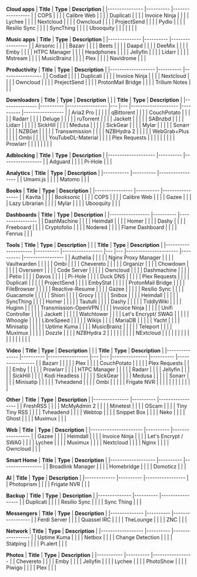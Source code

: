 **Cloud apps**
| **Title**     	| **Type** 	| **Description** 	|
|---------------	|----------	|-----------------	|
| COPS          	|          	|                 	|
| Calibre Web   	|          	|                 	|
| Duplicati     	|          	|                 	|
| Invoice Ninja 	|          	|                 	|
| Lychee        	|          	|                 	|
| Nextcloud     	|          	|                 	|
| Owncloud      	|          	|                 	|
| ProjectSend   	|          	|                 	|
| Pydio         	|          	|                 	|
| Resilio Sync  	|          	|                 	|
| SyncThing     	|          	|                 	|
| Ubooquity     	|          	|                 	|
|               	|          	|                 	|

**Music apps**
| **Title**    	| **Type** 	| **Description** 	|
|--------------	|----------	|-----------------	|
| Airsonic     	|          	|                 	|
| Bazarr       	|          	|                 	|
| Beets        	|          	|                 	|
| Daapd        	|          	|                 	|
| DeeMix       	|          	|                 	|
| Emby         	|          	|                 	|
| HTPC Manager 	|          	|                 	|
| Headphones   	|          	|                 	|
| Jellyfin     	|          	|                 	|
| Lidarr       	|          	|                 	|
| Mstream      	|          	|                 	|
| MusicBrainz  	|          	|                 	|
| Plex         	|          	|                 	|
| Navidrome    	|          	|                 	|

**Productivity**
| **Title**         	| **Type** 	| **Description** 	|
|-------------------	|----------	|-----------------	|
| Codiad            	|          	|                 	|
| Duplicati         	|          	|                 	|
| Invoice Ninja     	|          	|                 	|
| Nextcloud         	|          	|                 	|
| Owncloud          	|          	|                 	|
| PrejectSend       	|          	|                 	|
| ProtonMail Bridge 	|          	|                 	|
| Trilium Notes     	|          	|                 	|

**Downloaders**
| **Title**     	| **Type** 	| **Description** 	|   	|   	| **Title**          	| **Type** 	| **Description** 	|
|---------------	|----------	|-----------------	|---	|---	|--------------------	|----------	|-----------------	|
| Aria2 Pro     	|          	|                 	|   	|   	| qBittorent         	|          	|                 	|
| CouchPotato   	|          	|                 	|   	|   	| Radarr             	|          	|                 	|
| Deluge        	|          	|                 	|   	|   	| ruTorrent          	|          	|                 	|
| Jackett       	|          	|                 	|   	|   	| SABnzbd            	|          	|                 	|
| Lidarr        	|          	|                 	|   	|   	| SickHill           	|          	|                 	|
| Medusa        	|          	|                 	|   	|   	| SickGear           	|          	|                 	|
| Mylar         	|          	|                 	|   	|   	| Sonarr             	|          	|                 	|
| NZBGet        	|          	|                 	|   	|   	| Transwmission      	|          	|                 	|
| NZBHydra 2    	|          	|                 	|   	|   	| WebGrab+Plus       	|          	|                 	|
| Ombi          	|          	|                 	|   	|   	| YouTubeDL-Material 	|          	|                 	|
| Plex Requests 	|          	|                 	|   	|   	|                    	|          	|                 	|
| Prowlarr      	|          	|                 	|   	|   	|                    	|          	|                 	|

**Adblocking**
| **Title**          	| **Type** 	| **Description** 	|
|--------------------	|----------	|-----------------	|
| Adguard            	|          	|                 	|
| Pi-Hole           	|          	|                 	|

**Analytics**
| **Title** 	| **Type** 	| **Description** 	|
|-----------	|----------	|-----------------	|
| Umami.js  	|          	|                 	|
| Matomo    	|          	|                 	|

**Books**
| **Title**      	| **Type** 	| **Description** 	|
|----------------	|----------	|-----------------	|
| Kavita         	|          	|                 	|
| Booksonic      	|          	|                 	|
| COPS           	|          	|                 	|
| Calibre Web    	|          	|                 	|
| Gazee          	|          	|                 	|
| Lazy Librarian 	|          	|                 	|
| Mylar          	|          	|                 	|
| Ubooquity      	|          	|                 	|

**Dashboards**
| **Title**       	| **Type** 	| **Description** 	|
|-----------------	|----------	|-----------------	|
| DashMachine     	|          	|                 	|
| Heimdall        	|          	|                 	|
| Homer           	|          	|                 	|
| Dashy           	|          	|                 	|
| Freeboard       	|          	|                 	|
| Cryptofolio     	|          	|                 	|
| Nodered         	|          	|                 	|
| Flame Dashboard 	|          	|                 	|
| Fenrus          	|          	|                 	|

**Tools**
| **Title**           	| **Type** 	| **Description** 	|   	|   	| **Title**            	| **Type** 	| **Description** 	|
|---------------------	|----------	|-----------------	|---	|---	|----------------------	|----------	|-----------------	|
| Authelia            	|          	|                 	|   	|   	| Nginx Proxy Manager  	|          	|                 	|
| Vaultwarden         	|          	|                 	|   	|   	| Ombi                 	|          	|                 	|
| Chevereto           	|          	|                 	|   	|   	| Organizr             	|          	|                 	|
| Chowdown            	|          	|                 	|   	|   	| Overseerr            	|          	|                 	|
| Code Server         	|          	|                 	|   	|   	| Owncloud             	|          	|                 	|
| Dashmachine         	|          	|                 	|   	|   	| Petio                	|          	|                 	|
| Davos               	|          	|                 	|   	|   	| Pi-Hole              	|          	|                 	|
| Duck DNS            	|          	|                 	|   	|   	| Plex Requests        	|          	|                 	|
| Duplicati           	|          	|                 	|   	|   	| ProjectSend          	|          	|                 	|
| EmbyStat            	|          	|                 	|   	|   	| ProtonMail Bridge    	|          	|                 	|
| FileBrowser         	|          	|                 	|   	|   	| Reactive-Resume      	|          	|                 	|
| Gazee               	|          	|                 	|   	|   	| Resilio Sync         	|          	|                 	|
| Guacamole           	|          	|                 	|   	|   	| Shiori               	|          	|                 	|
| Grocy               	|          	|                 	|   	|   	| Snibox               	|          	|                 	|
| Heimdall            	|          	|                 	|   	|   	| SyncThing            	|          	|                 	|
| Homer               	|          	|                 	|   	|   	| Tautulli             	|          	|                 	|
| Dashy               	|          	|                 	|   	|   	| TiddlyWiki           	|          	|                 	|
| Huginn              	|          	|                 	|   	|   	| Transmission-OpenVPN 	|          	|                 	|
| Invoice Ninja       	|          	|                 	|   	|   	| Unifi Controller     	|          	|                 	|
| Jackett             	|          	|                 	|   	|   	| Watchtower           	|          	|                 	|
| Let's Encrypt/ SWAG 	|          	|                 	|   	|   	| Whoogle              	|          	|                 	|
| LibreSpeed          	|          	|                 	|   	|   	| Wikijs               	|          	|                 	|
| MariaDB             	|          	|                 	|   	|   	| Yacht                	|          	|                 	|
| Minisatip           	|          	|                 	|   	|   	| Uptime Kuma          	|          	|                 	|
| MusicBrainz         	|          	|                 	|   	|   	| Teleport             	|          	|                 	|
| Muximux             	|          	|                 	|   	|   	| Dozzle               	|          	|                 	|
| NZBHydra 2          	|          	|                 	|   	|   	|                      	|          	|                 	|
| NExtcloud           	|          	|                 	|   	|   	|                      	|          	|                 	|
|                     	|          	|                 	|   	|   	|                      	|          	|                 	|

**Video**
| **Title**     	| **Type** 	| **Description** 	|   	|   	| **Title**     	| **Type** 	| **Description** 	|
|---------------	|----------	|-----------------	|---	|---	|---------------	|----------	|-----------------	|
| Bazarr        	|          	|                 	|   	|   	| Plex          	|          	|                 	|
| CouchPotato   	|          	|                 	|   	|   	| Plex Requests 	|          	|                 	|
| Emby          	|          	|                 	|   	|   	| Prowlarr      	|          	|                 	|
| HTPC Manager  	|          	|                 	|   	|   	| Radarr        	|          	|                 	|
| Jellyfin      	|          	|                 	|   	|   	| SickHill      	|          	|                 	|
| Kodi Headless 	|          	|                 	|   	|   	| SickGear      	|          	|                 	|
| Medusa        	|          	|                 	|   	|   	| Sonarr        	|          	|                 	|
| Minisatip     	|          	|                 	|   	|   	| Tvheadend     	|          	|                 	|
| Ombi          	|          	|                 	|   	|   	| Frigate NVR   	|          	|                 	|
|               	|          	|                 	|   	|   	|               	|          	|                 	|

**Other**
| **Title**     	| **Type** 	| **Description** 	|
|---------------	|----------	|-----------------	|
| FreshRSS      	|          	|                 	|
| McMyAdmin 2   	|          	|                 	|
| Minetest      	|          	|                 	|
| OScam         	|          	|                 	|
| Tiny Tiny RSS 	|          	|                 	|
| Tvheadend     	|          	|                 	|
| Webtop        	|          	|                 	|
| Snippet Box   	|          	|                 	|
| Neko          	|          	|                 	|
| Ghost         	|          	|                 	|
| Muximux       	|          	|                 	|

**Web**
| **Title**            	| **Type** 	| **Description** 	|
|----------------------	|----------	|-----------------	|
| Gazee                	|          	|                 	|
| Heimdall             	|          	|                 	|
| Invoice Ninja        	|          	|                 	|
| Let's Encrypt / SWAG 	|          	|                 	|
| Lychee               	|          	|                 	|
| Muximux              	|          	|                 	|
| Nextcloud            	|          	|                 	|
| Nginx                	|          	|                 	|
| Owncloud             	|          	|                 	|

**Smart Home**
| **Title**         	| **Type** 	| **Description** 	|
|-------------------	|----------	|-----------------	|
| Broadlink Manager 	|          	|                 	|
| Homebridge        	|          	|                 	|
| Domoticz            |           |                   |

**AI**
| **Title**   	| **Type** 	| **Description** 	|
|-------------	|----------	|-----------------	|
| Photoprism  	|          	|                 	|
| Frigate NVR 	|          	|                 	|

**Backup**
| **Title**    	| **Type** 	| **Description** 	|
|--------------	|----------	|-----------------	|
| Duplicati    	|          	|                 	|
| Resilio Sync 	|          	|                 	|
| Sync Thing   	|          	|                 	|

**Messengers**
| **Title**    	| **Type** 	| **Description** 	|
|--------------	|----------	|-----------------	|
| Ferdi Server 	|          	|                 	|
| Quassel IRC  	|          	|                 	|
| TheLounge    	|          	|                 	|
| ZNC          	|          	|                 	|

**Network**
| **Title**        	| **Type** 	| **Description** 	|
|------------------	|----------	|-----------------	|
| Uptime Kuma      	|          	|                 	|
| Netbox           	|          	|                 	|
| Change Detection 	|          	|                 	|
| Statping         	|          	|                 	|
| Pi.alert         	|          	|                 	|

**Photos**
| **Title** 	| **Type** 	| **Description** 	|
|-----------	|----------	|-----------------	|
| Chevereto 	|          	|                 	|
| Emby      	|          	|                 	|
| Jellyfin  	|          	|                 	|
| Lychee    	|          	|                 	|
| PhotoShow 	|          	|                 	|
| Piwigo    	|          	|                 	|
| Plex      	|          	|                 	|
